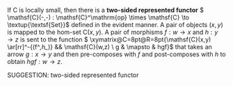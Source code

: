  If $\mathsf{C}$ is locally small, then there is a **two-sided represented functor**
$ \mathsf{C}(-,-) : \mathsf{C}^\mathrm{op} \times \mathsf{C} \to \textup{\textsf{Set}}$ defined in the evident manner. A pair of objects $(x,y)$ is mapped to the hom-set $\mathsf{C}(x,y)$. A pair of morphisms $f : w \to x$ and $h : y \to z$ is sent to the function $  \xymatrix@C=8pt@R=8pt{\mathsf{C}(x,y) \ar[rr]^-{(f^*,h_*)} &&  \mathsf{C}(w,z) \\ g  & \mapsto & hgf}$ that takes an arrow $g : x \to y$ and then pre-composes with $f$ and post-composes with $h$ to obtain $hgf : w \to z$.


SUGGESTION: two-sided represented functor
